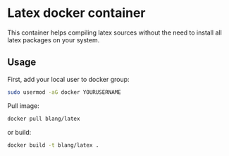 Latex docker container
=====

This container helps compiling latex sources without the need to install all latex packages on your system.

Usage
-----
First, add your local user to docker group:
```bash
sudo usermod -aG docker YOURUSERNAME
```

Pull image:
```bash
docker pull blang/latex
```
or build:
```bash
docker build -t blang/latex .

```

